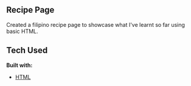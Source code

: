 ## Recipe Page
Created a filipino recipe page to showcase what I've learnt so far using basic HTML.

## Tech Used
<b>Built with:</b>
- [HTML](https://developer.mozilla.org/en-US/docs/Web/HTML) 

